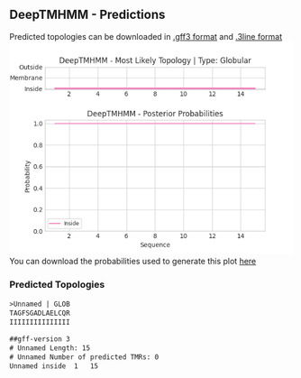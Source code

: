 ## DeepTMHMM - Predictions
Predicted topologies can be downloaded in [.gff3 format](TMRs.gff3) and [.3line format](predicted_topologies.3line)
![picture](plot.png)
You can download the probabilities used to generate this plot [here](Unnamed_probs.csv)
### Predicted Topologies
```
>Unnamed | GLOB
TAGFSGADLAELCQR
IIIIIIIIIIIIIII

```


```
##gff-version 3
# Unnamed Length: 15
# Unnamed Number of predicted TMRs: 0
Unnamed	inside	1	15				

```
